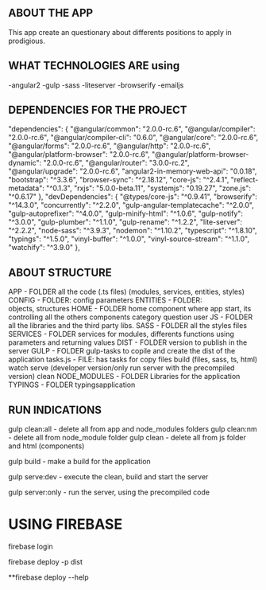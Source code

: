 ## ABOUT THE APP
This app create an questionary about differents positions to apply in prodigious.

## WHAT TECHNOLOGIES ARE using
-angular2
-gulp
-sass
-liteserver
-browserify
-emailjs

## DEPENDENCIES FOR THE PROJECT 
 "dependencies": {
    "@angular/common": "2.0.0-rc.6",
    "@angular/compiler": "2.0.0-rc.6",
    "@angular/compiler-cli": "0.6.0",
    "@angular/core": "2.0.0-rc.6",
    "@angular/forms": "2.0.0-rc.6",
    "@angular/http": "2.0.0-rc.6",
    "@angular/platform-browser": "2.0.0-rc.6",
    "@angular/platform-browser-dynamic": "2.0.0-rc.6",
    "@angular/router": "3.0.0-rc.2",
    "@angular/upgrade": "2.0.0-rc.6",
    "angular2-in-memory-web-api": "0.0.18",
    "bootstrap": "^3.3.6",
    "browser-sync": "^2.18.12",
    "core-js": "^2.4.1",
    "reflect-metadata": "^0.1.3",
    "rxjs": "5.0.0-beta.11",
    "systemjs": "0.19.27",
    "zone.js": "^0.6.17"
  },
  "devDependencies": {
    "@types/core-js": "^0.9.41",
    "browserify": "^14.3.0",
    "concurrently": "^2.2.0",
    "gulp-angular-templatecache": "^2.0.0",
    "gulp-autoprefixer": "^4.0.0",
    "gulp-minify-html": "^1.0.6",
    "gulp-notify": "^3.0.0",
    "gulp-plumber": "^1.1.0",
    "gulp-rename": "^1.2.2",
    "lite-server": "^2.2.2",
    "node-sass": "^3.9.3",
    "nodemon": "^1.10.2",
    "typescript": "^1.8.10",
    "typings": "^1.5.0",
    "vinyl-buffer": "^1.0.0",
    "vinyl-source-stream": "^1.1.0",
    "watchify": "^3.9.0"
  },

## ABOUT STRUCTURE
APP - FOLDER 
    all the code (.ts files) (modules, services, entities, styles)
        CONFIG - FOLDER:
            config parameters
        ENTITIES - FOLDER:    
            objects, structures
        HOME - FOLDER
            home component where app start, its controlling all the others components 
                category
                question
                user
        JS - FOLDER
            all the libraries and the third party libs.
        SASS - FOLDER 
            all the styles files 
        SERVICES - FOLDER 
            services for modules, differents functions using parameters and returning values
DIST - FOLDER 
    version to publish in the server
GULP - FOLDER
    gulp-tasks to copile and create the dist of the application
        tasks.js - FILE: has tasks for 
            copy files
            build (files, sass, ts, html)
            watch 
            serve (developer version/only run server with the precompiled version) 
            clean
NODE_MODULES - FOLDER
    Libraries for the application
TYPINGS - FOLDER 
    typingsapplication

## RUN INDICATIONS
gulp clean:all - delete all from app and node_modules folders
gulp clean:nm - delete all from node_module folder
gulp clean - delete all from js folder and html (components)

gulp build - make a build for the application 

gulp serve:dev - execute the clean, build and start the server

gulp server:only - run the server, using the precompiled code

# USING FIREBASE

firebase login

firebase deploy -p dist 

**firebase deploy --help